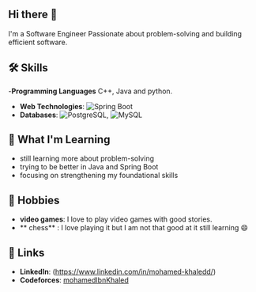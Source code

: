 ## Hi there 👋
I'm a Software Engineer Passionate about problem-solving and building efficient software.

## 🛠️ Skills 
-**Programming Languages** C++, Java and python.
- **Web Technologies**: ![Spring Boot](https://img.shields.io/badge/-Spring%20Boot-6DB33F?style=flat-square&logo=spring&logoColor=white)
- **Databases**: ![PostgreSQL](https://img.shields.io/badge/-PostgreSQL-336791?style=flat-square&logo=postgresql&logoColor=white), ![MySQL](https://img.shields.io/badge/-MySQL-4479A1?style=flat-square&logo=mysql&logoColor=white)

## 🚀 What I'm Learning
- still learning more about problem-solving
- trying to be better in Java and Spring Boot
- focusing on strengthening my foundational skills
## 🎨 Hobbies
- **video games**: I love to play video games with good stories.
- ** chess** : I love playing it but I am not that good at it still learning 😄
## 🔗 Links
- **LinkedIn**: (https://www.linkedin.com/in/mohamed-khaledd/)
- **Codeforces**: [mohamedIbnKhaled]([https://codeforces.com/profile/your-profile](https://codeforces.com/profile/mohamedIbnKhaled))


